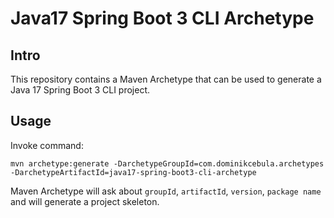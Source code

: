 # Java17 Spring Boot 3 CLI Archetype

## Intro

This repository contains a Maven Archetype that can be used to generate a Java 17 Spring Boot 3 CLI project.

## Usage

Invoke command:
```
mvn archetype:generate -DarchetypeGroupId=com.dominikcebula.archetypes -DarchetypeArtifactId=java17-spring-boot3-cli-archetype
```

Maven Archetype will ask about `groupId`, `artifactId`, `version`, `package name` and will generate a project skeleton.
